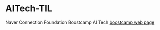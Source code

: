 # AITech-TIL
Naver Connection Foundation Boostcamp AI Tech
[boostcamp web page](https://boostcamp.connect.or.kr/)
